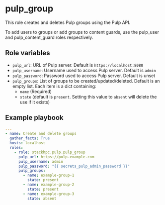 pulp_group
================

This role creates and deletes Pulp groups using the Pulp API. 

To add users to groups or add groups to content guards, use the pulp_user and pulp_content_guard roles respectively.

Role variables
--------------

* `pulp_url`: URL of Pulp server. Default is `https://localhost:8080`
* `pulp_username`: Username used to access Pulp server. Default is `admin`
* `pulp_password`: Password used to access Pulp server. Default is unset
* `pulp_groups`: List of groups to be created/updated/deleted. Default is an empty list. Each item is a dict containing:
  * `name` (Required)
  * `state` (default is `present`. Setting this value to `absent` will delete the use if it exists)



Example playbook
----------------

```yaml
---
- name: Create and delete groups
  gather_facts: True
  hosts: localhost
  roles:
    - role: stackhpc.pulp.pulp_group
      pulp_url: https://pulp.example.com
      pulp_username: admin
      pulp_password: "{{ secrets_pulp_admin_password }}"
      pulp_groups:
        - name: example-group-1
          state: present
        - name: example-group-2
          state: present
        - name: example-group-3
          state: absent
```
